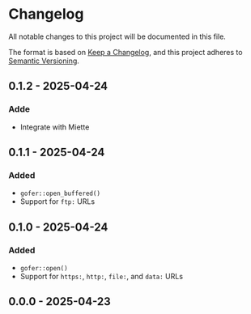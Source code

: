 # Changelog

All notable changes to this project will be documented in this file.

The format is based on [Keep a Changelog](https://keepachangelog.com/en/1.0.0/),
and this project adheres to [Semantic Versioning](https://semver.org/spec/v2.0.0.html).

## 0.1.2 - 2025-04-24
### Adde
- Integrate with Miette

## 0.1.1 - 2025-04-24
### Added
- `gofer::open_buffered()`
- Support for `ftp:` URLs

## 0.1.0 - 2025-04-24
### Added
- `gofer::open()`
- Support for `https:`, `http:`, `file:`, and `data:` URLs

## 0.0.0 - 2025-04-23
